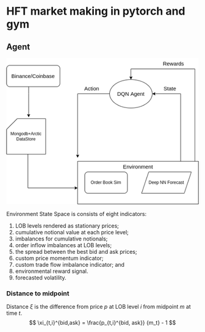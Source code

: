 # HFT market making in pytorch and gym


## Agent
![DQN Agent Diagram](./docs/images/DQN_Trading.png)

Environment State Space is consists of eight indicators: 
1) LOB levels rendered as stationary prices;
2) cumulative notional value at each price level; 
3) imbalances for cumulative notionals;
4) order inflow imbalances at LOB levels; 
5) the spread between the best bid and ask prices; 
6) custom price momentum indicator;
7) custom trade flow imbalance indicator; and 
8) environmental reward signal.
9) forecasted volatility.

    
### Distance to midpoint
Distance $\xi$ is the difference from price $p$ at LOB level $i$ from midpoint $m$ at time $t$. 
$$ \xi_{t,i}^{bid,ask} = \frac{p_{t,i}^{bid, ask}} {m_t} - 1 $$


